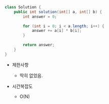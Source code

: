 ```java

class Solution {
    public int solution(int[] a, int[] b) {
        int answer = 0;
        
        for (int i = 0; i < a.length; i++) {
            answer += a[i] * b[i];
        }
        
        return answer;
    }
}

```

- 제한사항
    - 딱히 없었음.

- 시간복잡도
    - O(N)